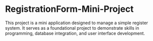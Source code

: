 # RegistrationForm-Mini-Project
This project is a mini application designed to manage a simple register system. It serves as a foundational project to demonstrate skills in programming, database integration, and user interface development.
